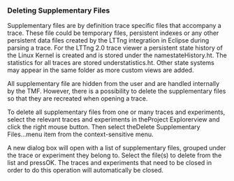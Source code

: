 ### Deleting Supplementary Files

Supplementary files are by definition trace specific files that accompany a trace. These file could be temporary files, persistent indexes or any other persistent data files created by the LTTng integration in Eclipse during parsing a trace. For the LTTng 2.0 trace viewer a persistent state history of the Linux Kernel is created and is stored under the namestateHistory.ht. The statistics for all traces are stored understatistics.ht. Other state systems may appear in the same folder as more custom views are added.

All supplementary file are hidden from the user and are handled internally by the TMF. However, there is a possibility to delete the supplementary files so that they are recreated when opening a trace.

To delete all supplementary files from one or many traces and experiments, select the relevant traces and experiments in theProject Explorerview and click the right mouse button. Then select theDelete Supplementary Files...menu item from the context-sensitive menu.



A new dialog box will open with a list of supplementary files, grouped under the trace or experiment they belong to. Select the file(s) to delete from the list and pressOK. The traces and experiments that need to be closed in order to do this operation will automatically be closed.